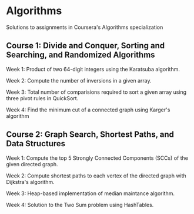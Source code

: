 # Algorithms
Solutions to assignments in Coursera's Algorithms specialization

## Course 1: Divide and Conquer, Sorting and Searching, and Randomized Algorithms

Week 1: Product of two 64-digit integers using the Karatsuba algorithm.

Week 2: Compute the number of inversions in a given array.

Week 3: Total number of comparisions required to sort a given array using three pivot rules in QuickSort.

Week 4: Find the minimum cut of a connected graph using Karger's algorithm
 
## Course 2: Graph Search, Shortest Paths, and Data Structures

Week 1: Compute the top 5 Strongly Connected Components (SCCs) of the given directed graph.

Week 2: Compute shortest paths to each vertex of the directed graph with Dijkstra's algorithm.

Week 3: Heap-based implementation of median maintance algorithm.

Week 4: Solution to the Two Sum problem using HashTables.
